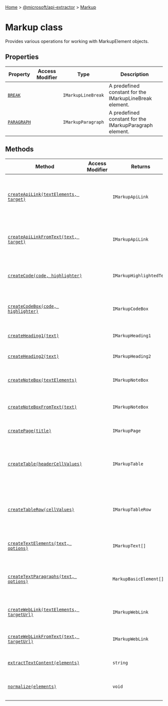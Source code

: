 [Home](./index) &gt; [@microsoft/api-extractor](./api-extractor.md) &gt; [Markup](./api-extractor.markup.md)

# Markup class

Provides various operations for working with MarkupElement objects.

## Properties

|  Property | Access Modifier | Type | Description |
|  --- | --- | --- | --- |
|  [`BREAK`](./api-extractor.markup.break.md) |  | `IMarkupLineBreak` | A predefined constant for the IMarkupLineBreak element. |
|  [`PARAGRAPH`](./api-extractor.markup.paragraph.md) |  | `IMarkupParagraph` | A predefined constant for the IMarkupParagraph element. |

## Methods

|  Method | Access Modifier | Returns | Description |
|  --- | --- | --- | --- |
|  [`createApiLink(textElements, target)`](./api-extractor.markup.createapilink.md) |  | `IMarkupApiLink` | Constructs an IMarkupApiLink element that represents a hyperlink to the specified API object. The hyperlink is applied to an existing stream of markup elements. |
|  [`createApiLinkFromText(text, target)`](./api-extractor.markup.createapilinkfromtext.md) |  | `IMarkupApiLink` | Constructs an IMarkupApiLink element that represents a hyperlink to the specified API object. The hyperlink is applied to a plain text string. |
|  [`createCode(code, highlighter)`](./api-extractor.markup.createcode.md) |  | `IMarkupHighlightedText` | Constructs an IMarkupHighlightedText element representing a program code text with optional syntax highlighting |
|  [`createCodeBox(code, highlighter)`](./api-extractor.markup.createcodebox.md) |  | `IMarkupCodeBox` | Constructs an IMarkupCodeBox element representing a program code text with the specified syntax highlighting |
|  [`createHeading1(text)`](./api-extractor.markup.createheading1.md) |  | `IMarkupHeading1` | Constructs an IMarkupHeading1 element with the specified title text |
|  [`createHeading2(text)`](./api-extractor.markup.createheading2.md) |  | `IMarkupHeading2` | Constructs an IMarkupHeading2 element with the specified title text |
|  [`createNoteBox(textElements)`](./api-extractor.markup.createnotebox.md) |  | `IMarkupNoteBox` | Constructs an IMarkupNoteBox element that will display the specified markup content |
|  [`createNoteBoxFromText(text)`](./api-extractor.markup.createnoteboxfromtext.md) |  | `IMarkupNoteBox` | Constructs an IMarkupNoteBox element that will display the specified plain text string |
|  [`createPage(title)`](./api-extractor.markup.createpage.md) |  | `IMarkupPage` | Constructs an IMarkupTable element with the specified title. |
|  [`createTable(headerCellValues)`](./api-extractor.markup.createtable.md) |  | `IMarkupTable` | Constructs an IMarkupTable element containing the specified header cells, which each contain a sequence of MarkupBasicElement content. |
|  [`createTableRow(cellValues)`](./api-extractor.markup.createtablerow.md) |  | `IMarkupTableRow` | Constructs an IMarkupTableRow element containing the specified cells, which each contain a sequence of MarkupBasicElement content |
|  [`createTextElements(text, options)`](./api-extractor.markup.createtextelements.md) |  | `IMarkupText[]` | Constructs an IMarkupText element representing the specified text string, with optional formatting. |
|  [`createTextParagraphs(text, options)`](./api-extractor.markup.createtextparagraphs.md) |  | `MarkupBasicElement[]` | This function is similar to [Markup.createTextElements](./api-extractor.markup.createtextelements.md)<!-- -->, except that multiple newlines will be converted to a Markup.PARAGRAPH object. |
|  [`createWebLink(textElements, targetUrl)`](./api-extractor.markup.createweblink.md) |  | `IMarkupWebLink` | Constructs an IMarkupWebLink element that represents a hyperlink an internet URL. |
|  [`createWebLinkFromText(text, targetUrl)`](./api-extractor.markup.createweblinkfromtext.md) |  | `IMarkupWebLink` | Constructs an IMarkupWebLink element that represents a hyperlink an internet URL. |
|  [`extractTextContent(elements)`](./api-extractor.markup.extracttextcontent.md) |  | `string` | Extracts plain text from the provided markup elements, discarding any formatting. |
|  [`normalize(elements)`](./api-extractor.markup.normalize.md) |  | `void` | Use this to clean up a MarkupElement sequence, assuming the sequence is now in its final form. |

